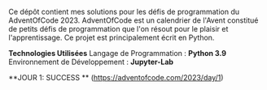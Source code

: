 Ce dépôt contient mes solutions pour les défis de programmation du AdventOfCode 2023. AdventOfCode est un calendrier de l'Avent constitué de petits défis de programmation que l'on résout pour le plaisir et l'apprentissage. Ce projet est principalement écrit en Python.

**Technologies Utilisées**
Langage de Programmation : **Python 3.9**
Environnement de Développement : **Jupyter-Lab**

**JOUR 1: SUCCESS ** (https://adventofcode.com/2023/day/1)
